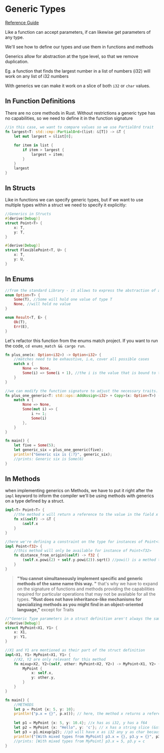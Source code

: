 # Generic Types

[Reference Guide](https://rust-book.cs.brown.edu/ch10-00-generics.html)

Like a function can accept parameters, if can likewise get parameters of any type.

We'll see how to define our types and use them in functions and methods

Generics allow for abstraction at the type level, so that we remove duplication.

Eg. a function that finds the largest number in a list of numbers (i32) will work on any list of i32 numbers

With generics we can make it work on a slice of both `i32` or `char` values.

## In Function Definitions

There are no core methods in Rust. Without restrictions a generic type has no capabilities, so we need to define it in the function signature

```rust
//in this case, we want to compare values so we use PartialOrd trait
fn largest<T: std::cmp::PartialOrd>(list: &[T]) -> &T {
    let mut largest = &list[0];
    
    for item in list {
        if item > largest {
            largest = item;
        }
    }
    largest
}
```

## In Structs

Like in functions we can specify generic types, but if we want to use multiple types within a struct we need to specify it explicitly:

```rust
//Generics in Structs
#[derive(Debug)]
struct Point<T> {
    x: T,
    y: T,
}

#[derive(Debug)]
struct FlexiblePoint<T, U> {
    x: T,
    y: U,
}
```

## In Enums

```rust
//from the standard Library - it allows to express the abstraction of an optional value,i.e, it might have something, or not.
enum Option<T> {
    Some(T), //Some will hold one value of type T
    None, //will hold no value
}

enum Result<T, E> {
    Ok(T),
    Err(E),
}
```

Let's refactor this function from the enums match project. If you want to run the code, `cd enums_match && cargo run`.

```rust
fn plus_one(x: Option<i32>) -> Option<i32> {
    //matches need to be exhaustive, i.e, cover all possible cases
    match x {
        None => None,
        Some(i) => Some(i + 1), //the i is the value that is bound to the Some variant
    }
}

//we can modify the function signature to adjust the necessary traits. By using the AddAssign<i32>, we'll allow to sum 1 to the value passed into Some if it has one.
fn plus_one_generic<T: std::ops::AddAssign<i32> + Copy>(x: Option<T>) -> Option<T> {
    match x {
        None => None,
        Some(mut i) => {
            i += 1;
            Some(i)
        },
    }
}

fn main() {
    let five = Some(5);
    let generic_six = plus_one_generic(five);
    println!("Generic six is {:?}", generic_six);
    //prints: Generic six is Some(6)
}
```

## In Methods

when implementing generics on Methods, we have to put it right after the `impl` keyword to inform the compiler we'll be using methods with generics on a type defined by a struct.

```rust
impl<T> Point<T> {
    //the method x will return a reference to the value in the field x of an instance of the struct Point
    fn x(&self) -> &T {
        &self.x
    }
}

//here we're defining a constraint on the type for instances of Point<f32> only
impl Point<f32> {
    //this method will only be available for instance of Point<f32>
    fn distance_from_origin(&self) -> f32 {
        (self.x.powi(2) + self.y.powi(2)).sqrt() //powi() is a method that raises a number to a specified power. Only available for f32 and f64
    }
}  
```

>**"You cannot simultaneously implement specific and generic methods of the same name this way. "**
that's why we have to expand on the signature of functions and methods providing the capabilities required for particular operations that may not be available for all the types.
>**"Rust does not have inheritance-like mechanisms for specializing methods as you might find in an object-oriented language,"** except for Traits

```rust
//"Generic Type parameters in a struct definition aren't always the same as those you use in that same struct's method signatures"
#[derive(Debug)]
struct MyPoint<X1, Y1> {
    x: X1,
    y: Y1,
}

//X1 and Y1 are mentioned as their part of the struct definition
impl<X1, Y1> MyPoint<X1, Y1> {
    //X2, Y2 are only relevant for this method
    fn mixup<X2, Y2>(self, other: MyPoint<X2, Y2>) -> MyPoint<X1, Y2> {
        MyPoint {
            x: self.x,
            y: other.y,
        }
    }
}

fn main() {
    //METHODS
    let p = Point {x: 5, y: 10};
    println!("p.x = {}", p.x()); // here, the method x returns a reference to the value in the field x of the instance p of struct Point
    
    let p1 = MyPoint {x: 5, y: 10.4}; //x has as i32, y has a f64
    let p2 = MyPoint {x: "Hello", y: 'c'}; // x has a string slice (&str), y has a char
    let p3 = p1.mixup(p2); //p3 will have x as i32 any y as char because the method is being called on p1 (self) and p2 as (other)
    println!("[With mixed types from MyPoint] p3.x = {}, p3.y = {}", p3.x, p3.y);
    //prints: [With mixed types from MyPoint] p3.x = 5, p3.y = c
}
```
